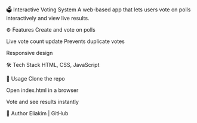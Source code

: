 🗳️ Interactive Voting System
A web-based app that lets users vote on polls interactively and view live results.

⚙️ Features
Create and vote on polls

Live vote count update
Prevents duplicate votes

Responsive design

🛠️ Tech Stack
HTML, CSS, JavaScript



🚀 Usage
Clone the repo

Open index.html in a browser

Vote and see results instantly

👤 Author
Eliakim | GitHub

















